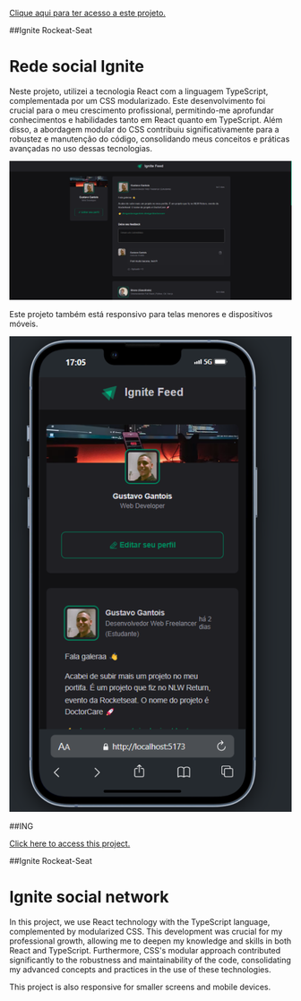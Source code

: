 <a href="">Clique aqui para ter acesso a este projeto.</a>

##Ignite Rockeat-Seat

<h1>Rede social Ignite</h1>


<p>Neste projeto, utilizei a tecnologia React com a linguagem TypeScript, complementada por um CSS modularizado. Este desenvolvimento foi crucial para o meu crescimento profissional, permitindo-me aprofundar conhecimentos e habilidades tanto em React quanto em TypeScript. Além disso, a abordagem modular do CSS contribuiu significativamente para a robustez e manutenção do código, consolidando meus conceitos e práticas avançadas no uso dessas tecnologias.<p>


![alt text](image.png)


<p>Este projeto também está responsivo para telas menores e dispositivos móveis.</p>


![alt text](image-1.png)



##ING 

<a href="">Click here to access this project.</a>

##Ignite Rockeat-Seat

<h1>Ignite social network</h1>


<p>In this project, we use React technology with the TypeScript language, complemented by modularized CSS. This development was crucial for my professional growth, allowing me to deepen my knowledge and skills in both React and TypeScript. Furthermore, CSS's modular approach contributed significantly to the robustness and maintainability of the code, consolidating my advanced concepts and practices in the use of these technologies.<p>

<p>This project is also responsive for smaller screens and mobile devices.</p>